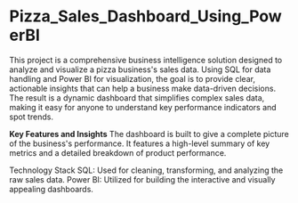 # Pizza_Sales_Dashboard_Using_PowerBI
This project is a comprehensive business intelligence solution designed to analyze and visualize a pizza business's sales data. Using SQL for data handling and Power BI for visualization, the goal is to provide clear, actionable insights that can help a business make data-driven decisions. The result is a dynamic dashboard that simplifies complex sales data, making it easy for anyone to understand key performance indicators and spot trends.

**Key Features and Insights**
The dashboard is built to give a complete picture of the business's performance. It features a high-level summary of key metrics and a detailed breakdown of product performance.

Technology Stack
SQL: Used for cleaning, transforming, and analyzing the raw sales data.
Power BI: Utilized for building the interactive and visually appealing dashboards.
